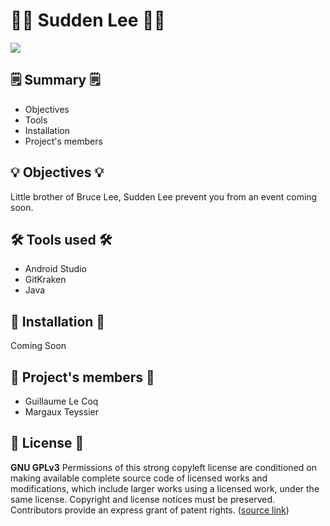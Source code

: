 # 🐱‍👤 Sudden Lee 🐱‍👤

![](https://www.salondelasie.com/wp-content/uploads/2017/07/expo-Lionel-Boulet_SDA.jpg)

##   🗒  Summary  🗒 

- Objectives
- Tools
- Installation
- Project's members

## 💡 Objectives 💡 

Little brother of Bruce Lee, Sudden Lee prevent you from an event coming soon.

## 🛠 Tools used 🛠 

- Android Studio
- GitKraken
- Java

## 🔧 Installation 🔧

Coming Soon

## 🧸 Project's members  🧸 

- Guillaume Le Coq
- Margaux Teyssier

## 📜 License 📜

**GNU GPLv3**
Permissions of this strong copyleft license are conditioned on making available complete source code of licensed works and modifications, which include larger works using a licensed work, under the same license. Copyright and license notices must be preserved. Contributors provide an express grant of patent rights. ([source link](https://choosealicense.com/licenses/))